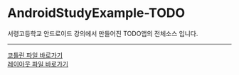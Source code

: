 # AndroidStudyExample-TODO
서령고등학교 안드로이드 강의에서 만들어진 TODO앱의 전체소스 입니다.

---

[코틀린 파일 바로가기](https://github.com/sungbin5304/AndroidStudyExample-TODO/tree/master/app/src/main/java/com/sungbin/androidstudy)<br/>
[레이아웃 파일 바로가기](https://github.com/sungbin5304/AndroidStudyExample-TODO/tree/master/app/src/main/res/layout)
